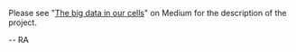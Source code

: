 Please see "[The big data in our cells](https://medium.com/@busybus/the-big-data-in-our-cells-adebd1e21a6d)"
on Medium for the description of the project.

-- RA
